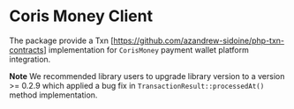 # Coris Money Client

The package provide a Txn [https://github.com/azandrew-sidoine/php-txn-contracts] implementation for `CorisMoney` payment wallet platform integration.


**Note**
    We recommended library users to upgrade library version to a version >= 0.2.9 which applied a bug fix in `TransactionResult::processedAt()` method implementation.